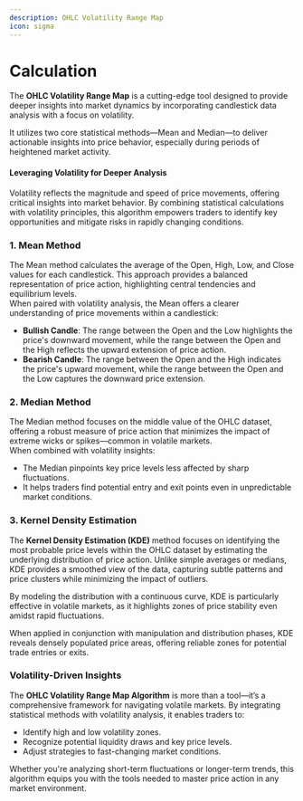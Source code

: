 ```yaml
---
description: OHLC Volatility Range Map
icon: sigma
---
```


# Calculation

The **OHLC Volatility Range Map** is a cutting-edge tool designed to provide deeper insights into market dynamics by incorporating candlestick data analysis with a focus on volatility.&#x20;

It utilizes two core statistical methods—Mean and Median—to deliver actionable insights into price behavior, especially during periods of heightened market activity.

#### Leveraging Volatility for Deeper Analysis

Volatility reflects the magnitude and speed of price movements, offering critical insights into market behavior. By combining statistical calculations with volatility principles, this algorithm empowers traders to identify key opportunities and mitigate risks in rapidly changing conditions.

### 1. Mean Method

The Mean method calculates the average of the Open, High, Low, and Close values for each candlestick. This approach provides a balanced representation of price action, highlighting central tendencies and equilibrium levels.\
When paired with volatility analysis, the Mean offers a clearer understanding of price movements within a candlestick:

* **Bullish Candle**: The range between the Open and the Low highlights the price's downward movement, while the range between the Open and the High reflects the upward extension of price action.
* **Bearish Candle**: The range between the Open and the High indicates the price's upward movement, while the range between the Open and the Low captures the downward price extension.

### 2. Median Method

The Median method focuses on the middle value of the OHLC dataset, offering a robust measure of price action that minimizes the impact of extreme wicks or spikes—common in volatile markets.\
When combined with volatility insights:

* The Median pinpoints key price levels less affected by sharp fluctuations.
* It helps traders find potential entry and exit points even in unpredictable market conditions.

### 3. Kernel Density Estimation

The **Kernel Density Estimation (KDE)** method focuses on identifying the most probable price levels within the OHLC dataset by estimating the underlying distribution of price action. Unlike simple averages or medians, KDE provides a smoothed view of the data, capturing subtle patterns and price clusters while minimizing the impact of outliers.&#x20;

By modeling the distribution with a continuous curve, KDE is particularly effective in volatile markets, as it highlights zones of price stability even amidst rapid fluctuations.&#x20;

When applied in conjunction with manipulation and distribution phases, KDE reveals densely populated price areas, offering reliable zones for potential trade entries or exits.

### Volatility-Driven Insights

The **OHLC Volatility Range Map Algorithm** is more than a tool—it’s a comprehensive framework for navigating volatile markets. By integrating statistical methods with volatility analysis, it enables traders to:

* Identify high and low volatility zones.
* Recognize potential liquidity draws and key price levels.
* Adjust strategies to fast-changing market conditions.

Whether you're analyzing short-term fluctuations or longer-term trends, this algorithm equips you with the tools needed to master price action in any market environment.
